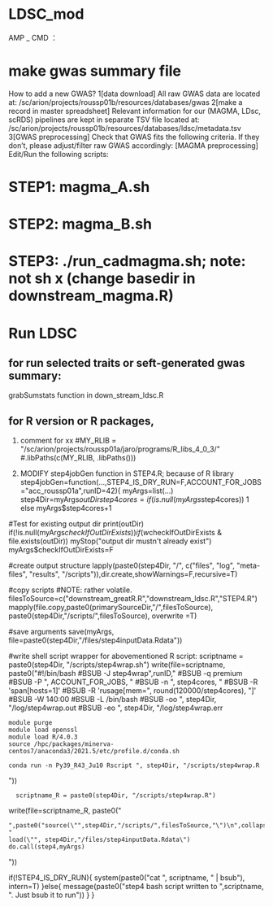 # LDSC_mod
AMP _ CMD ：
# make gwas summary file
How to add a new GWAS?
1[data download] All raw GWAS data are located at:
/sc/arion/projects/roussp01b/resources/databases/gwas
2[make a record in master spreadsheet] Relevant information for our (MAGMA, LDsc, scRDS) pipelines are kept in separate TSV file located at:
/sc/arion/projects/roussp01b/resources/databases/ldsc/metadata.tsv
3[GWAS preprocessing] Check that GWAS fits the following criteria. If they don’t, please adjust/filter raw GWAS accordingly:
[MAGMA preprocessing] Edit/Run the following scripts:

# STEP1: magma_A.sh
# STEP2: magma_B.sh
# STEP3: ./run_cadmagma.sh; note: not sh x (change basedir in downstream_magma.R)




# Run LDSC
## for run selected traits or seft-generated gwas summary:
grabSumstats function in down_stream_ldsc.R

## for R version or R packages,
1. comment for xx
#MY_RLIB = "/sc/arion/projects/roussp01a/jaro/programs/R_libs_4_0_3/"
#.libPaths(c(MY_RLIB, .libPaths()))

2. MODIFY step4jobGen function in STEP4.R; because of R library
step4jobGen=function(...,STEP4_IS_DRY_RUN=F,ACCOUNT_FOR_JOBS="acc_roussp01a",runID=42){
  myArgs=list(...)
  step4Dir=myArgs$outDir
  step4cores=if(is.null(myArgs$step4cores)) 1 else myArgs$step4cores+1

  #Test for existing output dir
  print(outDir)
  if(!is.null(myArgs$checkIfOutDirExists)) if(w$checkIfOutDirExists & file.exists(outDir)) myStop("output dir mustn't already exist") 
  myArgs$checkIfOutDirExists=F

  #create output structure
  lapply(paste0(step4Dir, "/", c("files", "log", "meta-files", "results", "/scripts")),dir.create,showWarnings=F,recursive=T) 

  #copy scripts #NOTE: rather volatile. 
  filesToSource=c("downstream_greatR.R","downstream_ldsc.R","STEP4.R")
  mapply(file.copy,paste0(primarySourceDir,"/",filesToSource), paste0(step4Dir,"/scripts/",filesToSource), overwrite =T)

  #save arguments
  save(myArgs, file=paste0(step4Dir,"/files/step4inputData.Rdata"))

  #write shell script wrapper for abovementioned R script:
  scriptname = paste0(step4Dir, "/scripts/step4wrap.sh")
  write(file=scriptname, paste0("#!/bin/bash
    #BSUB -J step4wrap",runID,"
    #BSUB -q premium
    #BSUB -P ", ACCOUNT_FOR_JOBS, " 
    #BSUB -n ", step4cores, " 
    #BSUB -R 'span[hosts=1]'
    #BSUB -R 'rusage[mem=", round(120000/step4cores), "]'
    #BSUB -W 140:00 
    #BSUB -L /bin/bash
    #BSUB -oo ", step4Dir, "/log/step4wrap.out
    #BSUB -eo ", step4Dir, "/log/step4wrap.err

    module purge
    module load openssl
    module load R/4.0.3
    source /hpc/packages/minerva-centos7/anaconda3/2021.5/etc/profile.d/conda.sh

    conda run -n Py39_R43_Ju10 Rscript ", step4Dir, "/scripts/step4wrap.R
  "))
    
      scriptname_R = paste0(step4Dir, "/scripts/step4wrap.R")
  write(file=scriptname_R, paste0("

    ",paste0("source(\"",step4Dir,"/scripts/",filesToSource,"\")\n",collapse=""), "
    load(\"", step4Dir,"/files/step4inputData.Rdata\")
    do.call(step4,myArgs)
  "))

  
  if(!STEP4_IS_DRY_RUN){ 
    system(paste0("cat ", scriptname, " | bsub"), intern=T)
  }else{
    message(paste0("step4 bash script written to ",scriptname, ". Just bsub it to run"))
  }
}



